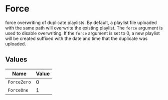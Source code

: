 # Force

force overwriting of duplicate playlists. By default, a playlist file uploaded with the same path will overwrite the existing playlist. 
The `force` argument is used to disable overwriting. If the `force` argument is set to 0, a new playlist will be created suffixed with the date and time that the duplicate was uploaded.



## Values

| Name        | Value       |
| ----------- | ----------- |
| `ForceZero` | 0           |
| `ForceOne`  | 1           |